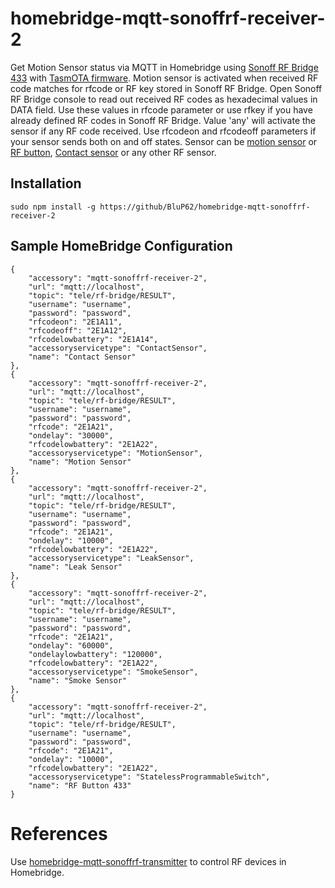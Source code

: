 # homebridge-mqtt-sonoffrf-receiver-2

Get Motion Sensor status via MQTT in Homebridge using [Sonoff RF Bridge 433](https://www.itead.cc/sonoff-rf-bridge-433.html) with [TasmOTA firmware](https://github.com/arendst/Sonoff-Tasmota/wiki).
Motion sensor is activated when received RF code matches for rfcode or RF key stored in Sonoff RF Bridge. Open Sonoff RF Bridge console to read out received RF codes as hexadecimal values in DATA field. Use these values in rfcode parameter or use rfkey if you have already defined RF codes in Sonoff RF Bridge. Value 'any' will activate the sensor if any RF code received. Use rfcodeon and rfcodeoff parameters if your sensor sends both on and off states.
Sensor can be [motion sensor](https://www.itead.cc/sonoff-rf-bridge-433.html) or [RF button](https://www.aliexpress.com/item/86-Wall-Panel-Wireless-Remote-Transmitter-1-2-3-Channel-Sticky-RF-TX-Smart-For-Home/32793117889.html?spm=a2g0s.9042311.0.0.nUq3pZ), [Contact sensor]( https://www.aliexpress.com/item/4000127476693.html?gps-id=pcDetail404&scm=1007.16891.96945.0&scm_id=1007.16891.96945.0&scm-url=1007.16891.96945.0&pvid=f3503857-0500-4c3b-bf09-8d957ea48bae&_t=gps-id:pcDetail404,scm-url:1007.16891.96945.0,pvid:f3503857-0500-4c3b-bf09-8d957ea48bae,tpp_buckets:668%230%23131923%235_668%23888%233325%232_668%232846%238110%231995_668%232717%237564%23616__668%233374%2315176%23759) or any other RF sensor.

Installation
--------------------
    sudo npm install -g https://github/BluP62/homebridge-mqtt-sonoffrf-receiver-2


Sample HomeBridge Configuration
--------------------
    {
        "accessory": "mqtt-sonoffrf-receiver-2",
        "url": "mqtt://localhost",
        "topic": "tele/rf-bridge/RESULT",
        "username": "username",
        "password": "password",
        "rfcodeon": "2E1A11",
        "rfcodeoff": "2E1A12",
        "rfcodelowbattery": "2E1A14",
        "accessoryservicetype": "ContactSensor",
        "name": "Contact Sensor"
    },
    {
        "accessory": "mqtt-sonoffrf-receiver-2",
        "url": "mqtt://localhost",
        "topic": "tele/rf-bridge/RESULT",
        "username": "username",
        "password": "password",
        "rfcode": "2E1A21",
        "ondelay": "30000",
        "rfcodelowbattery": "2E1A22",
        "accessoryservicetype": "MotionSensor",
        "name": "Motion Sensor"
    },
    {
        "accessory": "mqtt-sonoffrf-receiver-2",
        "url": "mqtt://localhost",
        "topic": "tele/rf-bridge/RESULT",
        "username": "username",
        "password": "password",
        "rfcode": "2E1A21",
        "ondelay": "10000",
        "rfcodelowbattery": "2E1A22",
        "accessoryservicetype": "LeakSensor",
        "name": "Leak Sensor"
    },
    {
        "accessory": "mqtt-sonoffrf-receiver-2",
        "url": "mqtt://localhost",
        "topic": "tele/rf-bridge/RESULT",
        "username": "username",
        "password": "password",
        "rfcode": "2E1A21",
        "ondelay": "60000",
        "ondelaylowbattery": "120000",
        "rfcodelowbattery": "2E1A22",
        "accessoryservicetype": "SmokeSensor",
        "name": "Smoke Sensor"
    },
    {
        "accessory": "mqtt-sonoffrf-receiver-2",
        "url": "mqtt://localhost",
        "topic": "tele/rf-bridge/RESULT",
        "username": "username",
        "password": "password",
        "rfcode": "2E1A21",
        "ondelay": "10000",
        "rfcodelowbattery": "2E1A22",
        "accessoryservicetype": "StatelessProgrammableSwitch",
        "name": "RF Button 433"
    }

# References
Use [homebridge-mqtt-sonoffrf-transmitter](https://github.com/miskui/homebridge-mqtt-sonoffrf-transmitter) to control RF devices in Homebridge.
